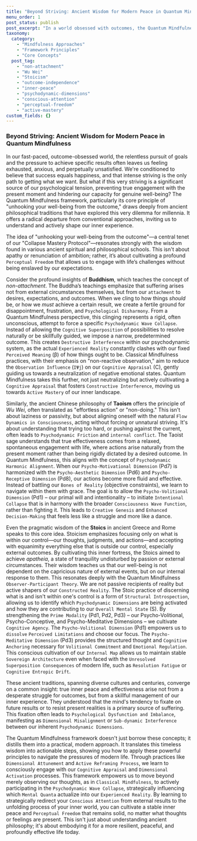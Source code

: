 ```yaml
---
title: "Beyond Striving: Ancient Wisdom for Modern Peace in Quantum Mindfulness"
menu_order: 1
post_status: publish
post_excerpt: "In a world obsessed with outcomes, the Quantum Mindfulness framework offers a radical shift: unhooking well-being from external results. This post explores how timeless wisdom from Buddhism, Taoism, and Stoicism converges with Quantum Mindfulness principles, empowering us to find profound inner peace and effectiveness amidst modern pressures by mastering our internal experience rather than endlessly striving."
taxonomy:
  category:
    - "Mindfulness Approaches"
    - "Framework Principles"
    - "Core Concepts"
  post_tag:
    - "non-attachment"
    - "Wu Wei"
    - "Stoicism"
    - "outcome-independence"
    - "inner-peace"
    - "psychodynamic-dimensions"
    - "conscious-attention"
    - "perceptual-freedom"
    - "active-mastery"
custom_fields: {}
---
```


### Beyond Striving: Ancient Wisdom for Modern Peace in Quantum Mindfulness

In our fast-paced, outcome-obsessed world, the relentless pursuit of goals and the pressure to achieve specific results often leaves us feeling exhausted, anxious, and perpetually unsatisfied. We're conditioned to believe that success equals happiness, and that intense striving is the only path to getting what we want. But what if this very striving is a significant source of our psychological tension, preventing true engagement with the present moment and hindering our capacity for genuine well-being? The Quantum Mindfulness framework, particularly its core principle of "unhooking your well-being from the outcome," draws deeply from ancient philosophical traditions that have explored this very dilemma for millennia. It offers a radical departure from conventional approaches, inviting us to understand and actively shape our inner experience.

The idea of "unhooking your well-being from the outcome"—a central tenet of our "Collapse Mastery Protocol"—resonates strongly with the wisdom found in various ancient spiritual and philosophical schools. This isn't about apathy or renunciation of ambition; rather, it’s about cultivating a profound `Perceptual Freedom` that allows us to engage with life’s challenges without being enslaved by our expectations.

Consider the profound insights of **Buddhism**, which teaches the concept of *non-attachment*. The Buddha’s teachings emphasize that suffering arises not from external circumstances themselves, but from our `attachment` to desires, expectations, and outcomes. When we cling to how things *should* be, or how we *must* achieve a certain result, we create a fertile ground for disappointment, frustration, and `Psychological Disharmony`. From a Quantum Mindfulness perspective, this clinging represents a rigid, often unconscious, attempt to force a specific `Psychodynamic Wave Collapse`. Instead of allowing the `Cognitive Superposition` of possibilities to resolve naturally or be skillfully guided, we impose a narrow, predetermined outcome. This creates `Destructive Interference` within our psychodynamic system, as the actual `Experienced Reality` constantly clashes with our fixed `Perceived Meaning` (β) of how things ought to be. Classical Mindfulness practices, with their emphasis on "non-reactive observation," aim to reduce the `Observation Influence` (`IΨj`) on our `Cognitive Appraisal` (C), gently guiding us towards a neutralization of negative emotional states. Quantum Mindfulness takes this further, not just neutralizing but actively cultivating a `Cognitive Appraisal` that fosters `Constructive Interference`, moving us towards `Active Mastery` of our inner landscape.

Similarly, the ancient Chinese philosophy of **Taoism** offers the principle of *Wu Wei*, often translated as "effortless action" or "non-doing." This isn't about laziness or passivity, but about aligning oneself with the natural `Flow Dynamics in Consciousness`, acting without forcing or unnatural striving. It's about understanding that trying too hard, or pushing against the current, often leads to `Psychodynamic Friction` and `internal conflict`. The Taoist sage understands that true effectiveness comes from a relaxed, spontaneous engagement with life, where actions arise naturally from the present moment rather than being rigidly dictated by a desired outcome. In Quantum Mindfulness, this aligns with the concept of `Psychodynamic Harmonic Alignment`. When our `Psycho-Motivational Dimension` (Pd7) is harmonized with the `Psycho-Aesthetic Dimension` (Pd6) and `Psycho-Receptive Dimension` (Pd8), our actions become more fluid and effective. Instead of battling our `Bones of Reality` (objective constraints), we learn to navigate within them with grace. The goal is to allow the `Psycho-Volitional Dimension` (Pd1) – our primal will and intentionality – to initiate `Intentional Collapse` that is in harmony with the broader `Consciousness Wave Function`, rather than fighting it. This leads to `Creative Genesis` and `Enhanced Decision-Making` that feels less like a struggle and more like a dance.

Even the pragmatic wisdom of the **Stoics** in ancient Greece and Rome speaks to this core idea. Stoicism emphasizes focusing only on what is within our control—our thoughts, judgments, and actions—and accepting with equanimity everything else that is outside our control, especially external outcomes. By cultivating this inner fortress, the Stoics aimed to achieve *apatheia*, a state of tranquility undisturbed by passion or external circumstances. Their wisdom teaches us that our well-being is not dependent on the capricious nature of external events, but on our internal response to them. This resonates deeply with the Quantum Mindfulness `Observer-Participant Theory`. We are not passive recipients of reality but active shapers of our `Constructed Reality`. The Stoic practice of discerning what is and isn't within one's control is a form of `Structural Introspection`, allowing us to identify which `Psychodynamic Dimensions` are being activated and how they are contributing to our `Overall Mental State` (S). By strengthening the `Prime Modality` (Pd1, Pd2, Pd3) – our Psycho-Volitional, Psycho-Conceptive, and Psycho-Meditative Dimensions – we cultivate `Cognitive Agency`. The `Psycho-Volitional Dimension` (Pd1) empowers us to `dissolve` `Perceived Limitations` and choose our focus. The `Psycho-Meditative Dimension` (Pd3) provides the structured thought and `Cognitive Anchoring` necessary for `Volitional Commitment` and `Emotional Regulation`. This conscious cultivation of our `Internal Map` allows us to maintain stable `Sovereign Architecture` even when faced with the `Unresolved Superposition Consequences` of modern life, such as `Resolution Fatigue` or `Cognitive Entropic Drift`.

These ancient traditions, spanning diverse cultures and centuries, converge on a common insight: true inner peace and effectiveness arise not from a desperate struggle for outcomes, but from a skillful management of our inner experience. They understood that the mind's tendency to fixate on future results or to resist present realities is a primary source of suffering. This fixation often leads to `Psychological Dysfunction and Imbalance`, manifesting as `Dimensional Misalignment` or `Sub-dynamic Interference` between our inherent `Psychodynamic Dimensions`.

The Quantum Mindfulness framework doesn't just borrow these concepts; it distills them into a practical, modern approach. It translates this timeless wisdom into actionable steps, showing you how to apply these powerful principles to navigate the pressures of modern life. Through practices like `Dimensional Attunement` and `Active Reframing Process`, we learn to consciously engage with our `Cognitive Appraisal` and `Dimensional Activation` processes. This framework empowers us to move beyond merely observing our thoughts, as in `Classical Mindfulness`, to actively participating in the `Psychodynamic Wave Collapse`, strategically influencing which `Mental Quanta` actualize into our `Experienced Reality`. By learning to strategically redirect your `Conscious Attention` from external results to the unfolding process of your inner world, you can cultivate a stable inner peace and `Perceptual Freedom` that remains solid, no matter what thoughts or feelings are present. This isn't just about understanding ancient philosophy; it's about embodying it for a more resilient, peaceful, and profoundly effective life today.